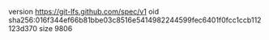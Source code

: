 version https://git-lfs.github.com/spec/v1
oid sha256:016f344ef66b81bbe03c8516e5414982244599fec6401f0fcc1ccb112123d370
size 9806

